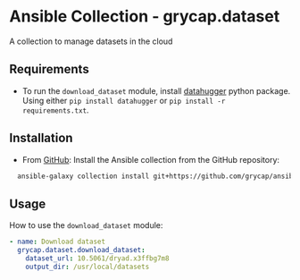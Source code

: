 # Ansible Collection - grycap.dataset

A collection to manage datasets in the cloud

## Requirements

* To run the `download_dataset` module, install [datahugger](https://github.com/J535D165/datahugger) python package.
  Using either `pip install datahugger` or `pip install -r requirements.txt`.

## Installation

* From [GitHub](https://github.com/grycap/ansible-collection-dataset):
  Install the Ansible collection from the GitHub repository:

```sh
  ansible-galaxy collection install git+https://github.com/grycap/ansible-collection-dataset
```

## Usage

How to use the `download_dataset` module:

```yaml
- name: Download dataset
  grycap.dataset.download_dataset:
    dataset_url: 10.5061/dryad.x3ffbg7m8
    output_dir: /usr/local/datasets
```
